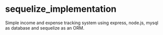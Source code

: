 # sequelize_implementation

Simple income and expense tracking system using express, node.js, mysql as database and sequelize as an ORM.
